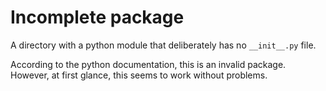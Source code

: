 # Incomplete package

A directory with a python module that deliberately has no `__init__.py` file.

According to the python documentation, this is an invalid package. However, at first glance, this seems to work without problems.
